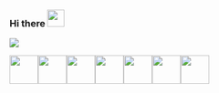 ### Hi there <img src="https://github.com/rahulkarda/rahulkarda/blob/main/wave.gif?raw=true" width="30">

![](https://media.giphy.com/media/xUOwGcu6wd0cXBj5n2/giphy.gif)

<img height=50 src="https://icongr.am/devicon/javascript-original.svg?size=128&color=currentColor" /><img height=50 src="https://icongr.am/devicon/postgresql-original.svg?size=128&color=currentColor" /><img height=50 src="https://cdn.jsdelivr.net/gh/devicons/devicon/icons/html5/html5-original.svg" /><img height=50 src="https://cdn.jsdelivr.net/gh/devicons/devicon/icons/css3/css3-original.svg" /><img height=50 src="https://cdn.jsdelivr.net/gh/devicons/devicon/icons/react/react-original.svg" /><img height=50 src="https://cdn.jsdelivr.net/gh/devicons/devicon/icons/git/git-plain.svg" /><img height=50 src="https://cdn.jsdelivr.net/gh/devicons/devicon/icons/github/github-original.svg" />



<!--

- 🔭 I’m currently working on ...
- 🌱 I’m currently learning ...
- 👯 I’m looking to collaborate on ...
- 🤔 I’m looking for help with ...
- 💬 Ask me about ...
- 📫 How to reach me: ...
- 😄 Pronouns: ...
- ⚡ Fun fact: ...
-->
